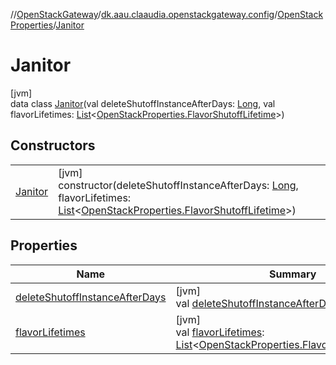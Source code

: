 //[OpenStackGateway](../../../../index.md)/[dk.aau.claaudia.openstackgateway.config](../../index.md)/[OpenStackProperties](../index.md)/[Janitor](index.md)

# Janitor

[jvm]\
data class [Janitor](index.md)(val deleteShutoffInstanceAfterDays: [Long](https://kotlinlang.org/api/latest/jvm/stdlib/kotlin/-long/index.html), val flavorLifetimes: [List](https://kotlinlang.org/api/latest/jvm/stdlib/kotlin.collections/-list/index.html)&lt;[OpenStackProperties.FlavorShutoffLifetime](../-flavor-shutoff-lifetime/index.md)&gt;)

## Constructors

| | |
|---|---|
| [Janitor](-janitor.md) | [jvm]<br>constructor(deleteShutoffInstanceAfterDays: [Long](https://kotlinlang.org/api/latest/jvm/stdlib/kotlin/-long/index.html), flavorLifetimes: [List](https://kotlinlang.org/api/latest/jvm/stdlib/kotlin.collections/-list/index.html)&lt;[OpenStackProperties.FlavorShutoffLifetime](../-flavor-shutoff-lifetime/index.md)&gt;) |

## Properties

| Name | Summary |
|---|---|
| [deleteShutoffInstanceAfterDays](delete-shutoff-instance-after-days.md) | [jvm]<br>val [deleteShutoffInstanceAfterDays](delete-shutoff-instance-after-days.md): [Long](https://kotlinlang.org/api/latest/jvm/stdlib/kotlin/-long/index.html) |
| [flavorLifetimes](flavor-lifetimes.md) | [jvm]<br>val [flavorLifetimes](flavor-lifetimes.md): [List](https://kotlinlang.org/api/latest/jvm/stdlib/kotlin.collections/-list/index.html)&lt;[OpenStackProperties.FlavorShutoffLifetime](../-flavor-shutoff-lifetime/index.md)&gt; |
